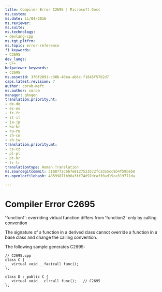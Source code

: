 ```yaml
---
title: Compiler Error C2695 | Microsoft Docs
ms.custom: 
ms.date: 11/04/2016
ms.reviewer: 
ms.suite: 
ms.technology:
- devlang-cpp
ms.tgt_pltfrm: 
ms.topic: error-reference
f1_keywords:
- C2695
dev_langs:
- C++
helpviewer_keywords:
- C2695
ms.assetid: 3f6f2091-c38b-40ea-ab6c-f1846f5702d7
caps.latest.revision: 7
author: corob-msft
ms.author: corob
manager: ghogen
translation.priority.ht:
- de-de
- es-es
- fr-fr
- it-it
- ja-jp
- ko-kr
- ru-ru
- zh-cn
- zh-tw
translation.priority.mt:
- cs-cz
- pl-pl
- pt-br
- tr-tr
translationtype: Human Translation
ms.sourcegitcommit: 3168772cbb7e8127523bc2fc2da5cc9b4f59beb8
ms.openlocfilehash: 48599871b90a3ff74d97dcaff0ad19ea319771da

---
```

# Compiler Error C2695
'function1': overriding virtual function differs from 'function2' only by calling convention  
  
 The signature of a function in a derived class cannot override a function in a base class and change the calling convention.  
  
 The following sample generates C2695:  
  
```  
// C2695.cpp  
class C {  
   virtual void __fastcall func();  
};  
  
class D : public C {  
   virtual void __clrcall func();   // C2695  
};  
```


<!--HONumber=Jan17_HO1-->


